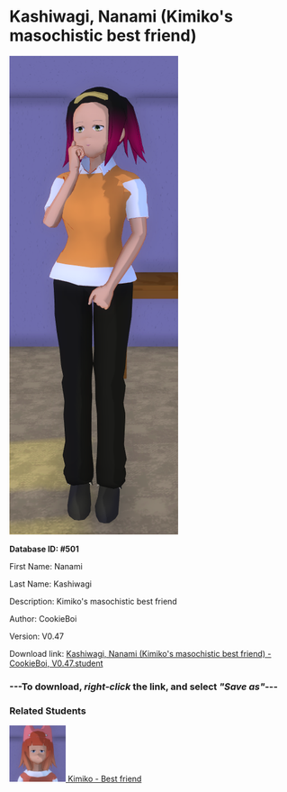 # Kashiwagi, Nanami (Kimiko's masochistic best friend)

<img src="Files/Kashiwagi, Nanami (Kimiko's masochistic best friend).png" title="Kashiwagi, Nanami (Kimiko's masochistic best friend) - CookieBoi, V0.47">

**Database ID: #501**

First Name: Nanami

Last Name: Kashiwagi

Description: Kimiko's masochistic best friend

Author: CookieBoi

Version: V0.47

Download link: <a href="https://raw.githubusercontent.com/Arbiter1223/Daigaku-Gurashi-Custom-Students/master/Students/Files/Kashiwagi%2C%20Nanami%20(Kimiko's%20masochistic%20best%20friend)%20-%20CookieBoi%2C%20V0.47.student">Kashiwagi, Nanami (Kimiko's masochistic best friend) - CookieBoi, V0.47.student</a>

### ---**To download, _right-click_ the link, and select _"Save as"_**---

### Related Students

<a href="Umari, Kimiko (A confident futanari who hates school).md"><img src="Files/Thumbs/Umari, Kimiko (A confident futanari who hates school).png" height="100" width="100" title="Umari, Kimiko (A confident futanari who hates school) - CookieBoi, V0.47"></a><a href="Umari, Kimiko (A confident futanari who hates school).md"> Kimiko - Best friend</a>

